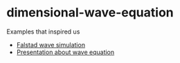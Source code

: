 # dimensional-wave-equation

Examples that inspired us

 - [Falstad wave simulation](https://www.falstad.com/ripple/)
 - [Presentation about wave equation](https://www.slideshare.net/AmrMousa12/2-dimensional-wave-equation-analytical-and-numerical-solution)
 
 
